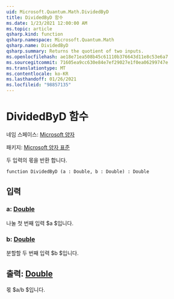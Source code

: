 ```yaml
---
uid: Microsoft.Quantum.Math.DividedByD
title: DividedByD 함수
ms.date: 1/23/2021 12:00:00 AM
ms.topic: article
qsharp.kind: function
qsharp.namespace: Microsoft.Quantum.Math
qsharp.name: DividedByD
qsharp.summary: Returns the quotient of two inputs.
ms.openlocfilehash: ae18e71ea508b45c61110b376643d11e8c53e6a7
ms.sourcegitcommit: 71605ea9cc630e84e7ef29027e1f0ea06299747e
ms.translationtype: MT
ms.contentlocale: ko-KR
ms.lasthandoff: 01/26/2021
ms.locfileid: "98857135"
---
```

# <a name="dividedbyd-function"></a>DividedByD 함수

네임 스페이스: [Microsoft 양자](xref:Microsoft.Quantum.Math)

패키지: [Microsoft 양자 표준](https://nuget.org/packages/Microsoft.Quantum.Standard)


두 입력의 몫을 반환 합니다.

```qsharp
function DividedByD (a : Double, b : Double) : Double
```


## <a name="input"></a>입력

### <a name="a--double"></a>a: [Double](xref:microsoft.quantum.lang-ref.double)

나눌 첫 번째 입력 $a $입니다.


### <a name="b--double"></a>b: [Double](xref:microsoft.quantum.lang-ref.double)

분할할 두 번째 입력 $b $입니다.



## <a name="output--double"></a>출력: [Double](xref:microsoft.quantum.lang-ref.double)

몫 $a/b $입니다.